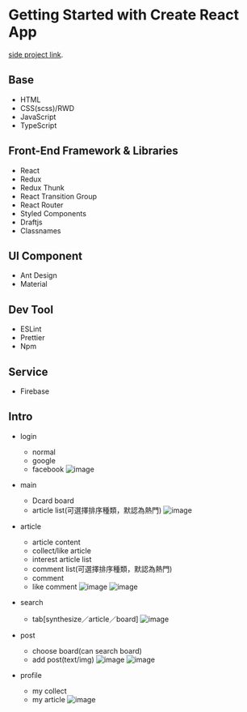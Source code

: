 # Getting Started with Create React App

[side project link](https://miles8506.github.io/dcard-clone/#/main/any/all).

## Base
* HTML
* CSS(scss)/RWD
* JavaScript
* TypeScript

## Front-End Framework & Libraries
- React
- Redux
- Redux Thunk
- React Transition Group
- React Router
- Styled Components
- Draftjs
- Classnames

## UI Component
- Ant Design
- Material

## Dev Tool
- ESLint
- Prettier
- Npm

## Service
- Firebase

## Intro
- login
  - normal
  - google
  - facebook
![image](https://github.com/miles8506/dcard-clone/blob/miles/feature/profile/src/assets/demo/login.png)

- main
  - Dcard board
  - article list(可選擇排序種類，默認為熱門)
![image](https://github.com/miles8506/dcard-clone/blob/miles/feature/profile/src/assets/demo/main.png)

- article
  - article content
  - collect/like article
  - interest article list
  - comment list(可選擇排序種類，默認為熱門)
  - comment
  - like comment
![image](https://github.com/miles8506/dcard-clone/blob/miles/feature/profile/src/assets/demo/article1.png)
![image](https://github.com/miles8506/dcard-clone/blob/miles/feature/profile/src/assets/demo/article2.png)

- search
  - tab[synthesize／article／board]
![image](https://github.com/miles8506/dcard-clone/blob/miles/feature/profile/src/assets/demo/search.png)
 
- post
  - choose board(can search board)
  - add post(text/img)
![image](https://github.com/miles8506/dcard-clone/blob/miles/feature/profile/src/assets/demo/post1.png)
![image](https://github.com/miles8506/dcard-clone/blob/miles/feature/profile/src/assets/demo/post2.png)

- profile
  - my collect
  - my article
![image](https://github.com/miles8506/dcard-clone/blob/miles/feature/profile/src/assets/demo/profile.png)

